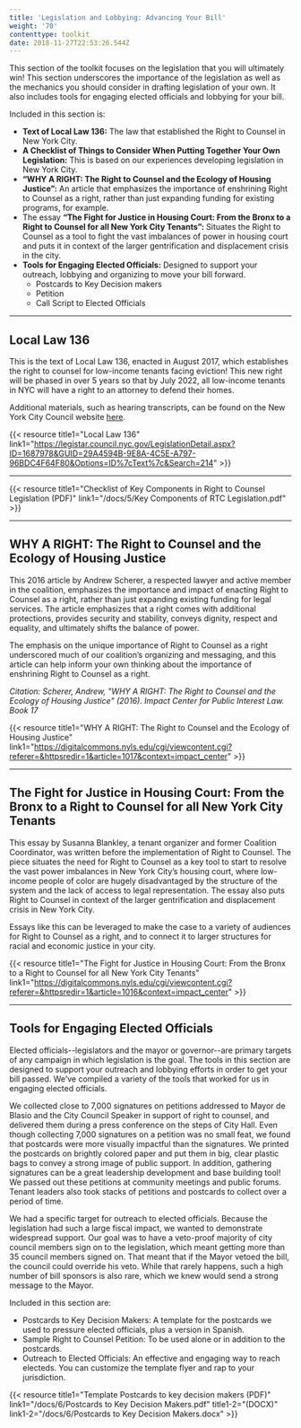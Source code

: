 ```yaml
---
title: 'Legislation and Lobbying: Advancing Your Bill'
weight: '70'
contenttype: toolkit
date: 2018-11-27T22:53:26.544Z
---
```

This section of the toolkit focuses on the legislation that you will ultimately win! This section underscores the importance of the legislation as well as the mechanics you should consider in drafting legislation of your own. It also includes tools for engaging elected officials and lobbying for your bill. 

Included in this section is:

* **Text of Local Law 136:** The law that established the Right to Counsel in New York City.
* **A Checklist of Things to Consider When Putting Together Your Own Legislation:** This is based on our experiences developing legislation in New York City.
* **“WHY A RIGHT: The Right to Counsel and the Ecology of Housing Justice”:** An article that emphasizes the importance of enshrining Right to Counsel as a right, rather than just expanding funding for existing programs, for example.  
* The essay **“The Fight for Justice in Housing Court: From the Bronx to a Right to Counsel for all New York City Tenants”:** Situates the Right to Counsel as a tool to fight the vast imbalances of power in housing court and puts it in context of the larger gentrification and displacement crisis in the city.
* **Tools for Engaging Elected Officials:** Designed to support your outreach, lobbying and organizing to move your bill forward.  
  * Postcards to Key Decision makers
  * Petition
  * Call Script to Elected Officials

<hr />

## Local Law 136

This is the text of Local Law 136, enacted in August 2017, which establishes the right to counsel for low-income tenants facing eviction! This new right will be phased in over 5 years so that by July 2022, all low-income tenants in NYC will have a right to an attorney to defend their homes.

Additional materials, such as hearing transcripts, can be found on the New York City Council website [here](http://legistar.council.nyc.gov/LegislationDetail.aspx?ID=1687978&GUID=29A4594B-9E8A-4C5E-A797-96BDC4F64F80&Options=ID%7cText%7c&Search=214). 

{{< resource title1="Local Law 136" link1="https://legistar.council.nyc.gov/LegislationDetail.aspx?ID=1687978&GUID=29A4594B-9E8A-4C5E-A797-96BDC4F64F80&Options=ID%7cText%7c&Search=214" >}}

<hr />

{{< resource title1="Checklist of Key Components in Right to Counsel Legislation (PDF)" link1="/docs/5/Key Components of RTC Legislation.pdf" >}}

<hr />

## WHY A RIGHT: The Right to Counsel and the Ecology of Housing Justice

This 2016 article by Andrew Scherer, a respected lawyer and active member in the coalition, emphasizes the importance and impact of enacting Right to Counsel as a right, rather than just expanding existing funding for legal services. The article emphasizes that a right comes with additional protections, provides security and stability, conveys dignity, respect and equality, and ultimately shifts the balance of power.  

The emphasis on the unique importance of Right to Counsel as a right underscored much of our coalition’s organizing and messaging, and this article can help inform your own thinking about the importance of enshrining Right to Counsel as a right.

_Citation: Scherer, Andrew, "WHY A RIGHT: The Right to Counsel and the Ecology of Housing Justice" (2016). Impact Center for Public Interest Law. Book 17_

{{< resource title1="WHY A RIGHT: The Right to Counsel and the Ecology of Housing Justice" link1="https://digitalcommons.nyls.edu/cgi/viewcontent.cgi?referer=&httpsredir=1&article=1017&context=impact_center" >}}

<hr />

## The Fight for Justice in Housing Court: From the Bronx to a Right to Counsel for all New York City Tenants

This essay by Susanna Blankley, a tenant organizer and former Coalition Coordinator, was  written before the implementation of Right to Counsel. The piece situates the need for Right to Counsel as a key tool to start to resolve the vast power imbalances in New York City’s housing court, where low-income people of color are hugely disadvantaged by the structure of the system and the lack of access to legal representation. The essay also puts Right to Counsel in context of the larger gentrification and displacement crisis in New York City.

Essays like this can be leveraged to make the case to a variety of audiences for Right to Counsel as a right, and to connect it to larger structures for racial and economic justice in your city.

{{< resource title1="The Fight for Justice in Housing Court: From the Bronx to a Right to Counsel for all New York City Tenants" link1="https://digitalcommons.nyls.edu/cgi/viewcontent.cgi?referer=&httpsredir=1&article=1016&context=impact_center" >}}

<hr />

## Tools for Engaging Elected Officials

Elected officials--legislators and the mayor or governor--are primary targets of any campaign in which legislation is the goal. The tools in this section are designed to support your outreach and lobbying efforts in order to get your bill passed. We’ve compiled a variety of the tools that worked for us in engaging elected officials.

We collected close to 7,000 signatures on petitions addressed to Mayor de Blasio and the City Council Speaker in support of right to counsel, and delivered them during a press conference on the steps of City Hall. Even though collecting 7,000 signatures on a petition was no small feat, we found that postcards were more visually impactful than the signatures. We printed the postcards on brightly colored paper and put them in big, clear plastic bags to convey a strong image of public support. In addition, gathering signatures can be a great leadership development and base building tool! We passed out these petitions at community meetings and public forums. Tenant leaders also took stacks of petitions and postcards to collect over a period of time.

We had a specific target for outreach to elected officials. Because the legislation had such a large fiscal impact, we wanted to demonstrate widespread support. Our goal was to have a veto-proof majority of city council members sign on to the legislation, which meant getting more than 35 council members signed on. That meant that if the Mayor vetoed the bill, the council could override his veto. While that rarely happens, such a high number of bill sponsors is also rare, which we knew would send a strong message to the Mayor. 

Included in this section are: 

* Postcards to Key Decision Makers: A template for the postcards we used to pressure elected officials, plus a version in Spanish.
* Sample Right to Counsel Petition: To be used alone or in addition to the postcards.
* Outreach to Elected Officials: An effective and engaging way to reach electeds. You can customize the template flyer and rap to your jurisdiction.

{{< resource title1="Template Postcards to key decision makers (PDF)" link1="/docs/6/Postcards to Key Decision Makers.pdf" title1-2="(DOCX)" link1-2="/docs/6/Postcards to Key Decision Makers.docx" >}}
